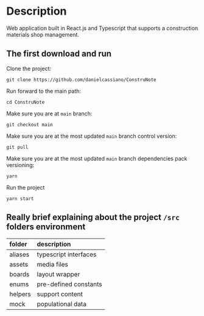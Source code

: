 # Description

Web application built in React.js and Typescript that supports a construction materials shop management.

## The first download and run

Clone the project:

``
git clone https://github.com/danielcassiano/ConstruNote
``

Run forward to the main path:
```
cd ConstruNote
```

Make sure you are at `main` branch:

```
git checkout main
```

Make sure you are at the most updated `main` branch control version:

```
git pull
```

Make sure you are at the most updated `main` branch dependencies pack versioning:
```
yarn
```

Run the project
```
yarn start
```

## Really brief explaining about the project `/src` folders environment

|folder| description|
|:---------|:---------|
|aliases| typescript interfaces|
|assets| media files |
|boards| layout wrapper |
|enums| pre-defined constants |
|helpers| support content |
|mock| populational data |

